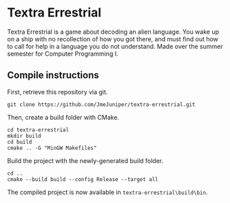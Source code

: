 # Textra Errestrial
Textra Errestrial is a game about decoding an alien language. You wake up on a ship with no recollection of how you got there, and must find out how to call for help in a language you do not understand. Made over the summer semester for Computer Programming I.

## Compile instructions
First, retrieve this repository via git.
```
git clone https://github.com/JmeJuniper/textra-errestrial.git
```
Then, create a build folder with CMake.
```
cd textra-errestrial
mkdir build
cd build
cmake .. -G "MinGW Makefiles"
```
Build the project with the newly-generated build folder.
```
cd ..
cmake --build build --config Release --target all
```
The compiled project is now available in `textra-errestrial\build\bin`.